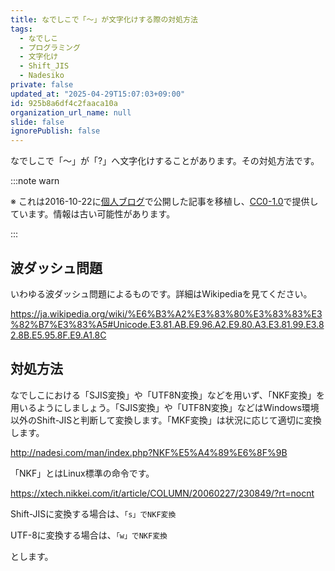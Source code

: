 ```yaml
---
title: なでしこで「～」が文字化けする際の対処方法
tags:
  - なでしこ
  - プログラミング
  - 文字化け
  - Shift_JIS
  - Nadesiko
private: false
updated_at: "2025-04-29T15:07:03+09:00"
id: 925b8a6df4c2faaca10a
organization_url_name: null
slide: false
ignorePublish: false
---
```


なでしこで「～」が「?」へ文字化けすることがあります。その対処方法です。

:::note warn

※ これは2016-10-22に[個人ブログ](https://bicstone.me)で公開した記事を移植し、[CC0-1.0](https://creativecommons.org/publicdomain/zero/1.0/deed.ja)で提供しています。情報は古い可能性があります。

:::

## 波ダッシュ問題

いわゆる波ダッシュ問題によるものです。詳細はWikipediaを見てください。

https://ja.wikipedia.org/wiki/%E6%B3%A2%E3%83%80%E3%83%83%E3%82%B7%E3%83%A5#Unicode.E3.81.AB.E9.96.A2.E9.80.A3.E3.81.99.E3.82.8B.E5.95.8F.E9.A1.8C

## 対処方法

なでしこにおける「SJIS変換」や「UTF8N変換」などを用いず、「NKF変換」を用いるようにしましょう。「SJIS変換」や「UTF8N変換」などはWindows環境以外のShift-JISと判断して変換します。「MKF変換」は状況に応じて適切に変換します。

http://nadesi.com/man/index.php?NKF%E5%A4%89%E6%8F%9B

「NKF」とはLinux標準の命令です。

https://xtech.nikkei.com/it/article/COLUMN/20060227/230849/?rt=nocnt

Shift-JISに変換する場合は、`「s」でNKF変換`

UTF-8に変換する場合は、`「w」でNKF変換`

とします。
